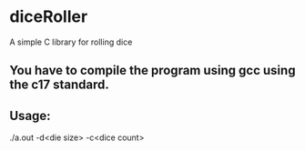 # diceRoller
A simple C library for rolling dice

## You have to compile the program using gcc using the c17 standard.

## Usage:
  ./a.out -d\<die size\> -c\<dice count\>
